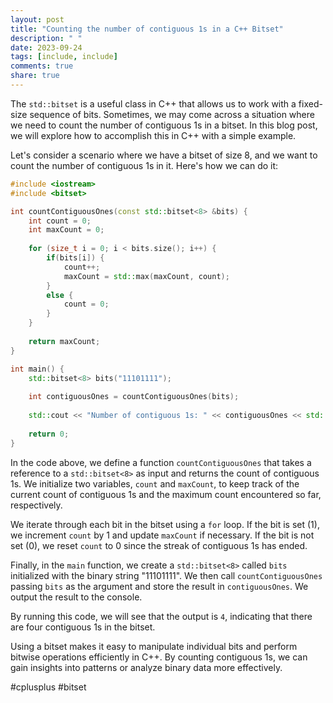 ```yaml
---
layout: post
title: "Counting the number of contiguous 1s in a C++ Bitset"
description: " "
date: 2023-09-24
tags: [include, include]
comments: true
share: true
---
```


The `std::bitset` is a useful class in C++ that allows us to work with a fixed-size sequence of bits. Sometimes, we may come across a situation where we need to count the number of contiguous 1s in a bitset. In this blog post, we will explore how to accomplish this in C++ with a simple example.

Let's consider a scenario where we have a bitset of size 8, and we want to count the number of contiguous 1s in it. Here's how we can do it:

```cpp
#include <iostream>
#include <bitset>

int countContiguousOnes(const std::bitset<8> &bits) {
    int count = 0;
    int maxCount = 0;
    
    for (size_t i = 0; i < bits.size(); i++) {
        if(bits[i]) {
            count++;
            maxCount = std::max(maxCount, count);
        }
        else {
            count = 0;
        }
    }
    
    return maxCount;
}

int main() {
    std::bitset<8> bits("11101111");
    
    int contiguousOnes = countContiguousOnes(bits);
    
    std::cout << "Number of contiguous 1s: " << contiguousOnes << std::endl;
    
    return 0;
}
```

In the code above, we define a function `countContiguousOnes` that takes a reference to a `std::bitset<8>` as input and returns the count of contiguous 1s. We initialize two variables, `count` and `maxCount`, to keep track of the current count of contiguous 1s and the maximum count encountered so far, respectively.

We iterate through each bit in the bitset using a `for` loop. If the bit is set (1), we increment `count` by 1 and update `maxCount` if necessary. If the bit is not set (0), we reset `count` to 0 since the streak of contiguous 1s has ended.

Finally, in the `main` function, we create a `std::bitset<8>` called `bits` initialized with the binary string "11101111". We then call `countContiguousOnes` passing `bits` as the argument and store the result in `contiguousOnes`. We output the result to the console.

By running this code, we will see that the output is `4`, indicating that there are four contiguous 1s in the bitset.

Using a bitset makes it easy to manipulate individual bits and perform bitwise operations efficiently in C++. By counting contiguous 1s, we can gain insights into patterns or analyze binary data more effectively.

#cplusplus #bitset